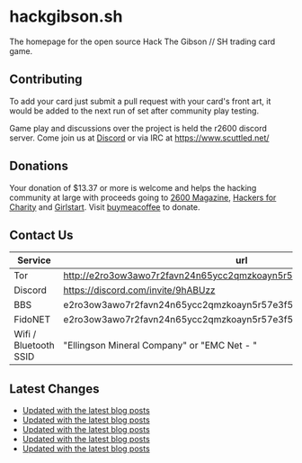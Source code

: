 # hackgibson.sh
The homepage for the open source Hack The Gibson // SH trading card game.


## Contributing

To add your card just submit a pull request with your card's front art, it would be added to the next run of set after community play testing.

Game play and discussions over the project is held the r2600 discord server. Come join us at [Discord](https://discord.com/invite/9hABUzz) or via IRC at https://www.scuttled.net/


## Donations

Your donation of $13.37 or more is welcome and helps the hacking community at large with proceeds going to [2600 Magazine](https://2600.com/), [Hackers for Charity](https://hackersforcharity.org) and [Girlstart](https://girlstart.org).  Visit [buymeacoffee](https://www.buymeacoffee.com/hackgibson.sh) to donate.


## Contact Us

Service | url
-|-
Tor | http://e2ro3ow3awo7r2favn24n65ycc2qmzkoayn5r57e3f56nvjwdcgg32ad.onion
Discord | https://discord.com/invite/9hABUzz
BBS | e2ro3ow3awo7r2favn24n65ycc2qmzkoayn5r57e3f56nvjwdcgg32ad.onion:23
FidoNET | e2ro3ow3awo7r2favn24n65ycc2qmzkoayn5r57e3f56nvjwdcgg32ad.onion:24554
Wifi / Bluetooth SSID | "Ellingson Mineral Company" or "EMC Net - <fidonet address>"

## Latest Changes
<!-- BLOG-POST-LIST:START -->
- [Updated with the latest blog posts](https://github.com/DFW2600/hackgibson.sh/commit/e1fd6abb4d49d374e6454ab2708d07303424e6f6)
- [Updated with the latest blog posts](https://github.com/DFW2600/hackgibson.sh/commit/9fe28c61bcf569cdf33a39ae10c45b0d8d4caaf7)
- [Updated with the latest blog posts](https://github.com/DFW2600/hackgibson.sh/commit/6de87d97d821d6f4ec02ed46df768d5e1875f914)
- [Updated with the latest blog posts](https://github.com/DFW2600/hackgibson.sh/commit/fc6827c23aca076b8234fcaa2cfbdd2187f7d006)
- [Updated with the latest blog posts](https://github.com/DFW2600/hackgibson.sh/commit/09cdb752816183da6005cbafeee3f4fa6170738c)
<!-- BLOG-POST-LIST:END -->
